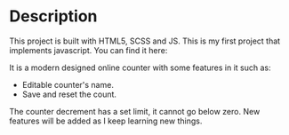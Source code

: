 # Description
This project is built with HTML5, SCSS and JS.
This is my first project that implements javascript.
You can find it here: 

It is a modern designed online counter with some features in it such as:
- Editable counter's name.
- Save and reset the count.

The counter decrement has a set limit, it cannot go below zero.
New features will be added as I keep learning new things.
